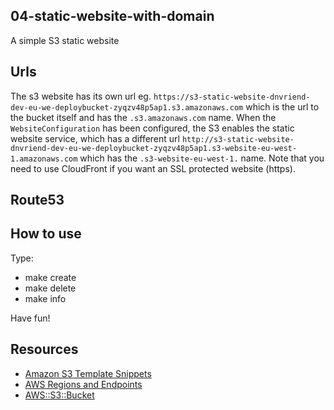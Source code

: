 ## 04-static-website-with-domain
A simple S3 static website

## Urls
The s3 website has its own url eg. `https://s3-static-website-dnvriend-dev-eu-we-deploybucket-zyqzv48p5ap1.s3.amazonaws.com`
which is the url to the bucket itself and has the `.s3.amazonaws.com` name. When the `WebsiteConfiguration` has been configured, the S3 enables the static 
website service, which has a different url `http://s3-static-website-dnvriend-dev-eu-we-deploybucket-zyqzv48p5ap1.s3-website-eu-west-1.amazonaws.com`
which has the `.s3-website-eu-west-1.` name.  Note that you need to use CloudFront if you want an SSL protected website (https).

## Route53


## How to use
Type:

- make create
- make delete
- make info

Have fun!

## Resources
- [Amazon S3 Template Snippets](https://docs.aws.amazon.com/AWSCloudFormation/latest/UserGuide/quickref-s3.html)
- [AWS Regions and Endpoints](https://docs.aws.amazon.com/general/latest/gr/rande.html)
- [AWS::S3::Bucket](https://docs.aws.amazon.com/AWSCloudFormation/latest/UserGuide/aws-properties-s3-bucket.html#aws-properties-bucket-ref)